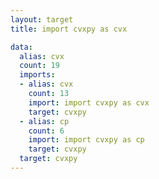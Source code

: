 ```yaml
---
layout: target
title: import cvxpy as cvx

data:
  alias: cvx
  count: 19
  imports:
  - alias: cvx
    count: 13
    import: import cvxpy as cvx
    target: cvxpy
  - alias: cp
    count: 6
    import: import cvxpy as cp
    target: cvxpy
  target: cvxpy
---
```

